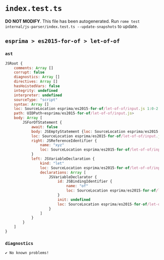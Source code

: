 # `index.test.ts`

**DO NOT MODIFY**. This file has been autogenerated. Run `rome test internal/js-parser/index.test.ts --update-snapshots` to update.

## `esprima > es2015-for-of > let-of-of`

### `ast`

```javascript
JSRoot {
	comments: Array []
	corrupt: false
	diagnostics: Array []
	directives: Array []
	hasHoistedVars: false
	integrity: undefined
	interpreter: undefined
	sourceType: "script"
	syntax: Array []
	loc: SourceLocation esprima/es2015-for-of/let-of-of/input.js 1:0-2:0
	path: UIDPath<esprima/es2015-for-of/let-of-of/input.js>
	body: Array [
		JSForOfStatement {
			await: false
			body: JSEmptyStatement {loc: SourceLocation esprima/es2015-for-of/let-of-of/input.js 1:19-1:20}
			loc: SourceLocation esprima/es2015-for-of/let-of-of/input.js 1:0-1:20
			right: JSReferenceIdentifier {
				name: "xyz"
				loc: SourceLocation esprima/es2015-for-of/let-of-of/input.js 1:15-1:18 (xyz)
			}
			left: JSVariableDeclaration {
				kind: "let"
				loc: SourceLocation esprima/es2015-for-of/let-of-of/input.js 1:5-1:11
				declarations: Array [
					JSVariableDeclarator {
						id: JSBindingIdentifier {
							name: "of"
							loc: SourceLocation esprima/es2015-for-of/let-of-of/input.js 1:9-1:11 (of)
						}
						init: undefined
						loc: SourceLocation esprima/es2015-for-of/let-of-of/input.js 1:9-1:11
					}
				]
			}
		}
	]
}
```

### `diagnostics`

```
✔ No known problems!

```

